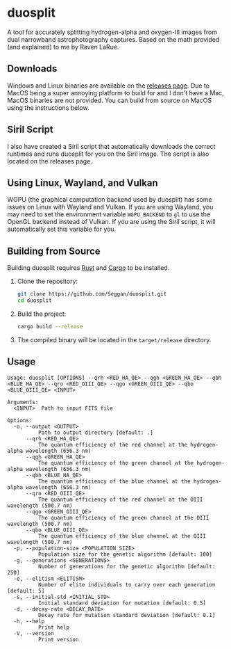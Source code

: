 # duosplit

A tool for accurately splitting hydrogen-alpha and oxygen-III images from dual narrowband astrophotography captures.
Based on the math provided (and explained) to me by Raven LaRue.

## Downloads
Windows and Linux binaries are available on the [releases page](https://github.com/Seggan/duosplit/releases).
Due to MacOS being a super annoying platform to build for and I don't have a Mac, MacOS binaries are not provided.
You can build from source on MacOS using the instructions below.

## Siril Script
I also have created a Siril script that automatically downloads the correct runtimes and runs duosplit for you on the Siril image.
The script is also located on the releases page.

## Using Linux, Wayland, and Vulkan
WGPU (the graphical computation backend used by duosplit) has some issues on Linux with Wayland and Vulkan.
If you are using Wayland, you may need to set the environment variable `WGPU_BACKEND` to `gl` to use the OpenGL backend instead of Vulkan.
If you are using the Siril script, it will automatically set this variable for you.

## Building from Source
Building duosplit requires [Rust](https://www.rust-lang.org/) and [Cargo](https://doc.rust-lang.org/cargo/getting-started/installation.html) to be installed.

1. Clone the repository:
   ```bash
   git clone https://github.com/Seggan/duosplit.git
   cd duosplit
   ```
   
2. Build the project:
   ```bash
   cargo build --release
   ```
   
3. The compiled binary will be located in the `target/release` directory.

## Usage
```
Usage: duosplit [OPTIONS] --qrh <RED_HA_QE> --qgh <GREEN_HA_QE> --qbh <BLUE_HA_QE> --qro <RED_OIII_QE> --qgo <GREEN_OIII_QE> --qbo <BLUE_OIII_QE> <INPUT>

Arguments:
  <INPUT>  Path to input FITS file

Options:
  -o, --output <OUTPUT>
          Path to output directory [default: .]
      --qrh <RED_HA_QE>
          The quantum efficiency of the red channel at the hydrogen-alpha wavelength (656.3 nm)
      --qgh <GREEN_HA_QE>
          The quantum efficiency of the green channel at the hydrogen-alpha wavelength (656.3 nm)
      --qbh <BLUE_HA_QE>
          The quantum efficiency of the blue channel at the hydrogen-alpha wavelength (656.3 nm)
      --qro <RED_OIII_QE>
          The quantum efficiency of the red channel at the OIII wavelength (500.7 nm)
      --qgo <GREEN_OIII_QE>
          The quantum efficiency of the green channel at the OIII wavelength (500.7 nm)
      --qbo <BLUE_OIII_QE>
          The quantum efficiency of the blue channel at the OIII wavelength (500.7 nm)
  -p, --population-size <POPULATION_SIZE>
          Population size for the genetic algorithm [default: 100]
  -g, --generations <GENERATIONS>
          Number of generations for the genetic algorithm [default: 250]
  -e, --elitism <ELITISM>
          Number of elite individuals to carry over each generation [default: 5]
  -s, --initial-std <INITIAL_STD>
          Initial standard deviation for mutation [default: 0.5]
  -d, --decay-rate <DECAY_RATE>
          Decay rate for mutation standard deviation [default: 0.1]
  -h, --help
          Print help
  -V, --version
          Print version
```